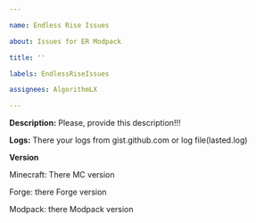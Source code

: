 ```yaml
---

name: Endless Rise Issues

about: Issues for ER Modpack

title: ''

labels: EndlessRiseIssues

assignees: AlgorithmLX

---
```


**Description:** Please, provide this description!!!

**Logs:** There your logs from gist.github.com or log file(lasted.log)

**Version**

Minecraft: There MC version

Forge: there Forge version

Modpack: there Modpack version
